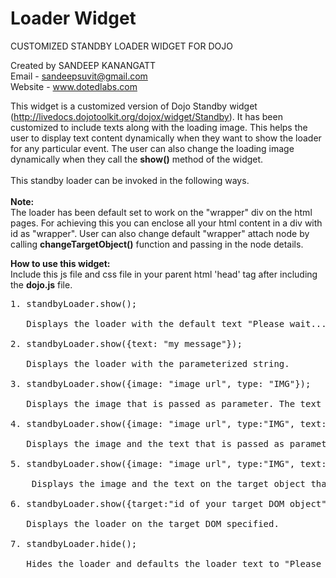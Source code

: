 Loader Widget
=============

CUSTOMIZED STANDBY LOADER WIDGET FOR DOJO

Created by SANDEEP KANANGATT<br/>
Email - sandeepsuvit@gmail.com<br/>
Website - www.dotedlabs.com<br/>

This widget is a customized version of Dojo Standby widget (http://livedocs.dojotoolkit.org/dojox/widget/Standby). It has been customized to include texts along with the loading image. This helps the user to display text content dynamically when they want to show the loader for any particular event. The user can also change the loading image dynamically when they call the <b>show()</b> method of the widget. <br/><br/>
This standby loader can be invoked in the following ways.<br/><br/>
<b>Note:</b><br/>
The loader has been default set to work on the "wrapper" div on the 
		html pages. For achieving this you can enclose all your html content in a 
		div with id as "wrapper". User can also change default "wrapper" attach 
		node by calling <b>changeTargetObject()</b> function and passing in the node details.

<b>How to use this widget:</b><br/>
Include this js file and css file in your parent html 'head' tag after including the <b>dojo.js</b> file.
<pre>
1. standbyLoader.show();
<br/>   Displays the loader with the default text "Please wait...".<br/>
2. standbyLoader.show({text: "my message"});
<br/>   Displays the loader with the parameterized string. <br/>
3. standbyLoader.show({image: "image url", type: "IMG"});
<br/>   Displays the image that is passed as parameter. The text will stay as default. <br/>
4. standbyLoader.show({image: "image url", type:"IMG", text:"my message"});
<br/>   Displays the image and the text that is passed as parameter. <br/>
5. standbyLoader.show({image: "image url", type:"IMG", text:"my message", target:"id of your target DOM object"});
<br/>	 Displays the image and the text on the target object that is passed as parameter. Ex, standbyLoader.show({image: "image.gif", type:"IMG", text:"Loading...", target:"mainContainer"})<br/>
6. standbyLoader.show({target:"id of your target DOM object"});
<br/>	Displays the loader on the target DOM specified. <br/>
7. standbyLoader.hide();
<br/>   Hides the loader and defaults the loader text to "Please wait...".<br/>
</pre>

